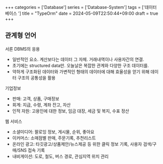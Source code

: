 +++
categories = ['Database']
series = ['Database-System']
tags = ['데이터베이스 ']
title = "TypeOrm"
date = 2024-05-09T22:50:44+09:00
draft = true
+++
## 관계형 언어

#### 
서론
DBMS의 응용
- 일반적인 요소. 계산보다는 데이터 그 자체. 거래내역이나 사용자간의 연결.
- 초기에는 structured data만. 오늘날은 복잡한 관계와 다양한 구조 데이터를.
- 약하게 구조화된 데이터와 가변적인 형태의 데이터에 대해 효율성을 얻기 위해 데이터 구조의 공통성을 활용

기업정보
- 판매: 고객, 상품, 구매정보
- 회계: 지급, 수령, 계좌 잔고, 자산
- 인적 자원: 고용인에 대한 정보, 임금 대장, 세금 및 복지, 수표 정산

웹 서비스
- 소셜미디어: 팔로잉 정보, 게시물, 순위, 좋아요
- 이커머스: 소매점별 판매, 주문기록, 추천리스트
- 온라인 광고: 타깃광고/상품제안/뉴스제공 등 위한 클릭 정보 기록, 사용자 검색/구매/SNS 접속 기록 
- 내비게이션: 도로, 철도, 버스 경로, 관심지역 위치 관리